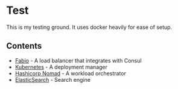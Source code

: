 # Test

This is my testing ground.
It uses docker heavily for ease of setup.

## Contents

- [Fabio](/fabio) - A load balancer that integrates with Consul
- [Kubernetes](/kubernetes) - A deployment manager
- [Hashicorp Nomad](/nomad) - A workload orchestrator
- [ElasticSearch](/elasticsearch) - Search engine